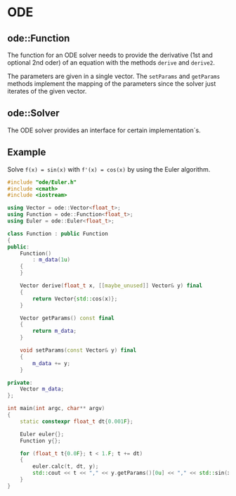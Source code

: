 # ODE

## ode::Function

The function for an ODE solver needs to provide the derivative (1st and optional 2nd oder) of an equation with the methods `derive` and `derive2`.

The parameters are given in a single vector. The `setParams` and `getParams` methods implement the mapping of the parameters since the solver just iterates of the given vector.

## ode::Solver

The ODE solver provides an interface for certain implementation´s.

## Example


Solve `f(x) = sin(x)` with `f'(x) = cos(x)` by using the Euler algorithm.

```cpp
#include "ode/Euler.h"
#include <cmath>
#include <iostream>

using Vector = ode::Vector<float_t>;
using Function = ode::Function<float_t>;
using Euler = ode::Euler<float_t>;

class Function : public Function
{
public:
    Function()
        : m_data(1u)
    {
    }

    Vector derive(float_t x, [[maybe_unused]] Vector& y) final
    {
        return Vector{std::cos(x)};
    }

    Vector getParams() const final
    {
        return m_data;
    }

    void setParams(const Vector& y) final
    {
        m_data += y;
    }

private:
    Vector m_data;
};

int main(int argc, char** argv)
{
    static constexpr float_t dt{0.001F};

    Euler euler{};
    Function y{};

    for (float_t t{0.0F}; t < 1.F; t += dt)
    {
        euler.calc(t, dt, y);
        std::cout << t << "," << y.getParams()[0u] << "," << std::sin(x) << std::endl;
    }
}
```
